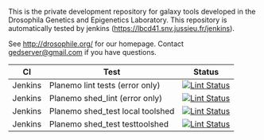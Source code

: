 This is the private development repository for galaxy tools developed in the Drosophila Genetics and Epigenetics Laboratory.
This repository is automatically tested by jenkins (https://lbcd41.snv.jussieu.fr/jenkins).

See http://drosophile.org/ for our homepage.
Contact gedserver@gmail.com if you have questions.

CI      | Test                            |  Status
------- |-------------------------------- | -------
Jenkins | Planemo lint tests (error only) | [![Lint Status](https://lbcd41.snv.jussieu.fr/jenkins/buildStatus/icon?job=galaxy_tool_lint)](https://lbcd41.snv.jussieu.fr/jenkins/job/galaxy_tool_lint/)
Jenkins | Planemo shed_lint (error only) | [![Lint Status](https://lbcd41.snv.jussieu.fr/jenkins/buildStatus/icon?job=galaxy_shed_lint)](https://lbcd41.snv.jussieu.fr/jenkins/job/galaxy_shed_lint/)
Jenkins | Planemo shed_test local toolshed | [![Lint Status](https://lbcd41.snv.jussieu.fr/jenkins/buildStatus/icon?job=shed_test_local)](https://lbcd41.snv.jussieu.fr/jenkins/job/shed_test_local/)
Jenkins | Planemo shed_test testtoolshed | [![Lint Status](https://lbcd41.snv.jussieu.fr/jenkins/buildStatus/icon?job=shed_test_testtoolshed)](https://lbcd41.snv.jussieu.fr/jenkins/job/shed_test_testtoolshed/)